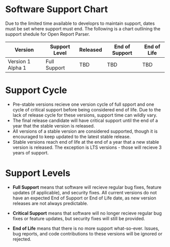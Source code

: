 # Software Support Chart

Due to the limited time available to developrs to maintain support, dates must be set where support must end. The following is a chart outlining the support shedule for Open Report Parser.

| Version                             | Support Level    | Released         | End of Support   | End of Life      |
| ----------------------------------- | ---------------- | ---------------- | ---------------- | ---------------- |
| Version 1 Alpha 1                   | Full Support     | TBD              | TBD              | TBD              |

# Support Cycle

- Pre-stable versions recieve one version cycle of full spport and one cycle of critical support before being considered end of life. Due to the lack of release cycle for these versions, support time can wildly vary.
- The final release candidate will have critical support until the end of a year that the stable version is released.
- All versions of a stable version are considered supported, though it is encouraged to keep updated to the latest stable release.
- Stable versions reach end of life at the end of a year that a new stable version is released. The exception is LTS versions - those will recieve 3 years of support.

# Support Levels

- **Full Support** means that software will recieve regular bug fixes, feature updates (if applicable), and security fixes. All current versions do not have an expected End of Support or End of Life date, as new version releases are not always predictable.

- **Critical Support** means that software will no longer recieve regular bug fixes or feature updates, but security fixes will still be provided.

- **End of Life** means that there is no more support what-so-ever. Issues, bug reports, and code contributions to these versions will be ignored or rejected.
